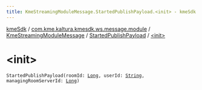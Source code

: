```yaml
---
title: KmeStreamingModuleMessage.StartedPublishPayload.<init> - kmeSdk
---
```


[kmeSdk](../../../index.html) / [com.kme.kaltura.kmesdk.ws.message.module](../../index.html) / [KmeStreamingModuleMessage](../index.html) / [StartedPublishPayload](index.html) / [&lt;init&gt;](./-init-.html)

# &lt;init&gt;

`StartedPublishPayload(roomId: `[`Long`](https://kotlinlang.org/api/latest/jvm/stdlib/kotlin/-long/index.html)`, userId: `[`String`](https://kotlinlang.org/api/latest/jvm/stdlib/kotlin/-string/index.html)`, managingRoomServerId: `[`Long`](https://kotlinlang.org/api/latest/jvm/stdlib/kotlin/-long/index.html)`)`